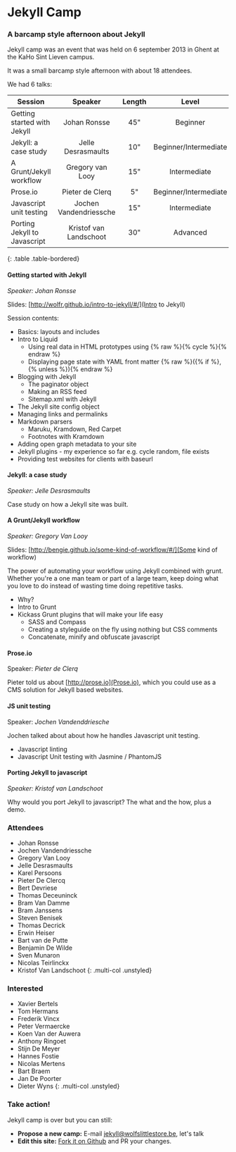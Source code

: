 
# Jekyll Camp

### A barcamp style afternoon about Jekyll

Jekyll camp was an event that was held on 6 september 2013 in Ghent at the KaHo Sint Lieven campus.

It was a small barcamp style afternoon with about 18 attendees.

We had 6 talks:

| Session                     | Speaker                                  | Length                                   | Level                                    |
| --------------------------- |:----------------------------------------:|:----------------------------------------:|:----------------------------------------:|
| Getting started with Jekyll | Johan Ronsse                             | 45"                                      | Beginner                                 |
| Jekyll: a case study        | Jelle Desrasmaults                       | 10"                                      | Beginner/Intermediate                    |
| A Grunt/Jekyll workflow     | Gregory van Looy                         | 15"                                      | Intermediate                             |
| Prose.io                    | Pieter de Clerq                          | 5"                                       | Beginner/Intermediate                    |
| Javascript unit testing     | Jochen Vandendriessche                   | 15"                                      | Intermediate                             |
| Porting Jekyll to Javascript| Kristof van Landschoot                   | 30"                                      | Advanced                                 |
{: .table .table-bordered}

#### Getting started with Jekyll

*Speaker: Johan Ronsse*

Slides: [http://wolfr.github.io/intro-to-jekyll/#/](Intro to Jekyll)

Session contents:

* Basics: layouts and includes
* Intro to Liquid
  * Using real data in HTML prototypes using {% raw %}{% cycle %}{% endraw %}
  * Displaying page state with YAML front matter {% raw %}({% if %}, {% unless %}){% endraw %}
* Blogging with Jekyll
  * The paginator object
  * Making an RSS feed
  * Sitemap.xml with Jekyll
* The Jekyll site config object
* Managing links and permalinks
* Markdown parsers
  * Maruku, Kramdown, Red Carpet
  * Footnotes with Kramdown
* Adding open graph metadata to your site
* Jekyll plugins - my experience so far e.g. cycle random, file exists
* Providing test websites for clients with baseurl

#### Jekyll: a case study

*Speaker: Jelle Desrasmaults*

Case study on how a Jekyll site was built.

#### A Grunt/Jekyll workflow

*Speaker: Gregory Van Looy*

Slides: [http://bengie.github.io/some-kind-of-workflow/#/](Some kind of workflow)

The power of automating your workflow using Jekyll combined with grunt. Whether you're a one man team or part of a large team, keep doing what you love to do instead of wasting time doing repetitive tasks.

* Why?
* Intro to Grunt
* Kickass Grunt plugins that will make your life easy
  * SASS and Compass
  * Creating a styleguide on the fly using nothing but CSS comments
  * Concatenate, minify and obfuscate javascript

#### Prose.io

Speaker: *Pieter de Clerq*

Pieter told us about [http://prose.io](Prose.io), which you could use as a CMS solution for Jekyll based websites.

#### JS unit testing

Speaker: *Jochen Vandenddriesche*

Jochen talked about about how he handles Javascript unit testing.

* Javascript linting
* Javascript Unit testing with Jasmine / PhantomJS

#### Porting Jekyll to javascript

*Speaker: Kristof van Landschoot*

Why would you port Jekyll to javascript? The what and the how, plus a demo.

###  Attendees

* Johan Ronsse
* Jochen Vandendriessche
* Gregory Van Looy
* Jelle Desrasmaults
* Karel Persoons
* Pieter De Clercq
* Bert Devriese
* Thomas Deceuninck
* Bram Van Damme
* Bram Janssens
* Steven Benisek
* Thomas Decrick
* Erwin Heiser
* Bart van de Putte
* Benjamin De Wilde
* Sven Munaron
* Nicolas Teirlinckx
* Kristof Van Landschoot
{: .multi-col .unstyled}

###  Interested

* Xavier Bertels
* Tom Hermans
* Frederik Vincx
* Peter Vermaercke
* Koen Van der Auwera
* Anthony Ringoet
* Stijn De Meyer
* Hannes Fostie
* Nicolas Mertens
* Bart Braem 
* Jan De Poorter
* Dieter Wyns
{: .multi-col .unstyled}

### Take action!

Jekyll camp is over but you can still:

* **Propose a new camp:** E-mail [jekyll@wolfslittlestore.be](mailto:jekyll@wolfslittlestore.be), let's talk
* **Edit this site:** [Fork it on Github](https://github.com/Wolfr/jekyll-camp) and PR your changes.